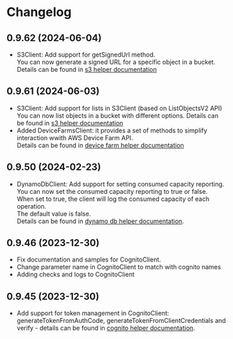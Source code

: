 # Changelog

## 0.9.62 (2024-06-04)

- S3Client: Add support for getSignedUrl method.  
  You can now generate a signed URL for a specific object in a bucket.  
  Details can be found in [s3 helper documentation](https://github.com/danielyaghil/aws-helpers/tree/main/docs/s3.md)

## 0.9.61 (2024-06-03)

- S3Client: Add support for lists in S3Client (based on ListObjectsV2 API)
  You can now list objects in a bucket with different options.
  Details can be found in [s3 helper documentation](https://github.com/danielyaghil/aws-helpers/tree/main/docs/s3.md)
- Added DeviceFarmsClient: it provides a set of methods to simplify interaction wwith AWS Device Farm API.  
  Details can be found in [device farm helper documentation](https://github.com/danielyaghil/aws-helpers/tree/main/docs/device-farm.md)

## 0.9.50 (2024-02-23)

- DynamoDbClient: Add support for setting consumed capacity reporting.  
  You can now set the consumed capacity reporting to true or false.  
  When set to true, the client will log the consumed capacity of each operation.  
  The default value is false.  
  Details can be found in [dynamo db helper documentation](https://github.com/danielyaghil/aws-helpers/tree/main/docs/dynamo-db.md).

## 0.9.46 (2023-12-30)

- Fix documentation and samples for CognitoClient.
- Change parameter name in CognitoClient to match with cognito names
- Adding checks and logs to CognitoClient

## 0.9.45 (2023-12-30)

- Add support for token management in CognitoClient: generateTokenFromAuthCode, generateTokenFromClientCredentials and verify - details can be found in [cognito helper documentation](https://github.com/danielyaghil/aws-helpers/tree/main/docs/cognito.md).
